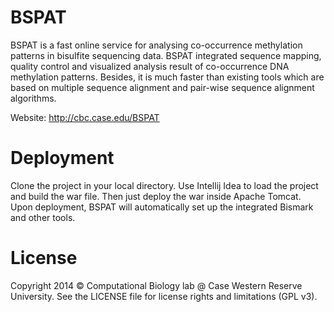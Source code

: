 BSPAT
=====

BSPAT is a fast online service for analysing co-occurrence methylation patterns in bisulfite sequencing data. BSPAT integrated sequence mapping, quality control and visualized analysis result of co-occurrence DNA methylation patterns. Besides, it is much faster than existing tools which are based on multiple sequence alignment and pair-wise sequence alignment algorithms.

Website: http://cbc.case.edu/BSPAT

Deployment
=====

Clone the project in your local directory. Use Intellij Idea to load the project and build the war file. Then just deploy the war inside Apache Tomcat. Upon deployment, BSPAT will automatically set up the integrated Bismark and other tools.


License
=====

Copyright 2014 © Computational Biology lab @ Case Western Reserve University.
See the LICENSE file for license rights and limitations (GPL v3).
